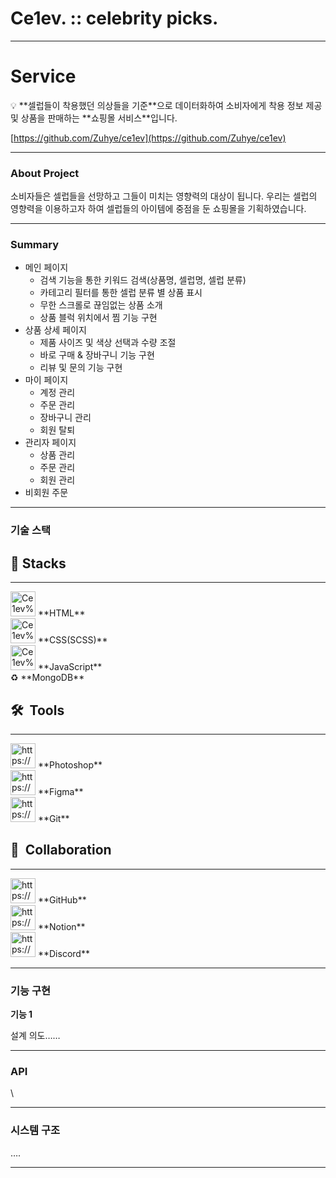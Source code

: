 # Ce1ev. :: celebrity picks.

---

# Service

<aside>
💡 **셀럽들이 착용했던 의상들을 기준**으로 데이터화하여 소비자에게 착용 정보 제공 및 상품을 판매하는 **쇼핑몰 서비스**입니다.

</aside>

[https://github.com/Zuhye/ce1ev](https://github.com/Zuhye/ce1ev)

---

### About Project

소비자들은 셀럽들을 선망하고 그들이 미치는 영향력의 대상이 됩니다. 
우리는 셀럽의 영향력을 이용하고자 하여 셀럽들의 아이템에 중점을 둔 쇼핑몰을 기획하였습니다.

---

### Summary

- 메인 페이지
    - 검색 기능을 통한 키워드 검색(상품명, 셀럽명, 셀럽 분류)
    - 카테고리 필터를 통한 셀럽 분류 별 상품 표시
    - 무한 스크롤로 끊임없는 상품 소개
    - 상품 블럭 위치에서 찜 기능 구현
- 상품 상세 페이지
    - 제품 사이즈 및 색상 선택과 수량 조절
    - 바로 구매 & 장바구니 기능 구현
    - 리뷰 및 문의 기능 구현
- 마이 페이지
    - 계정 관리
    - 주문 관리
    - 장바구니 관리
    - 회원 탈퇴
- 관리자 페이지
    - 상품 관리
    - 주문 관리
    - 회원 관리
- 비회원 주문

---

### 기술 스택

## 🚀  Stacks

---

<aside>
<img src="Ce1ev%20celebrity%20picks%2074206bbc6f43456daaf65fe591025f43/pngwing.com_(3).png" alt="Ce1ev%20celebrity%20picks%2074206bbc6f43456daaf65fe591025f43/pngwing.com_(3).png" width="40px" /> **HTML**

</aside>

<aside>
<img src="Ce1ev%20celebrity%20picks%2074206bbc6f43456daaf65fe591025f43/pngwing.com_(1).png" alt="Ce1ev%20celebrity%20picks%2074206bbc6f43456daaf65fe591025f43/pngwing.com_(1).png" width="40px" /> **CSS(SCSS)**

</aside>

<aside>
<img src="Ce1ev%20celebrity%20picks%2074206bbc6f43456daaf65fe591025f43/pngwing.com_(2).png" alt="Ce1ev%20celebrity%20picks%2074206bbc6f43456daaf65fe591025f43/pngwing.com_(2).png" width="40px" /> **JavaScript**

</aside>

<aside>
♻️ **MongoDB**

</aside>

## 🛠  Tools

---

<aside>
<img src="https://cdn-icons-png.flaticon.com/512/5968/5968520.png" alt="https://cdn-icons-png.flaticon.com/512/5968/5968520.png" width="40px" /> **Photoshop**

</aside>

<aside>
<img src="https://cdn-icons-png.flaticon.com/512/5968/5968705.png" alt="https://cdn-icons-png.flaticon.com/512/5968/5968705.png" width="40px" /> **Figma**

</aside>

<aside>
<img src="https://git-scm.com/images/logos/downloads/Git-Icon-1788C.png" alt="https://git-scm.com/images/logos/downloads/Git-Icon-1788C.png" width="40px" /> **Git**

</aside>

## 👥  Collaboration

---

<aside>
<img src="https://cdn-icons-png.flaticon.com/512/25/25231.png" alt="https://cdn-icons-png.flaticon.com/512/25/25231.png" width="40px" /> **GitHub**

</aside>

<aside>
<img src="https://cdn.icon-icons.com/icons2/2389/PNG/512/notion_logo_icon_145025.png" alt="https://cdn.icon-icons.com/icons2/2389/PNG/512/notion_logo_icon_145025.png" width="40px" /> **Notion**

</aside>

<aside>
<img src="https://cdn-icons-png.flaticon.com/512/5968/5968756.png" alt="https://cdn-icons-png.flaticon.com/512/5968/5968756.png" width="40px" /> **Discord**

</aside>

---

### 기능 구현

**기능 1**

설계 의도……

---

### API

\

---

### 시스템 구조

….

---
